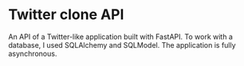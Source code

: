 # Twitter clone API

An API of a Twitter-like application built with FastAPI. To work with a database, I used SQLAlchemy and SQLModel. The application is fully asynchronous.
